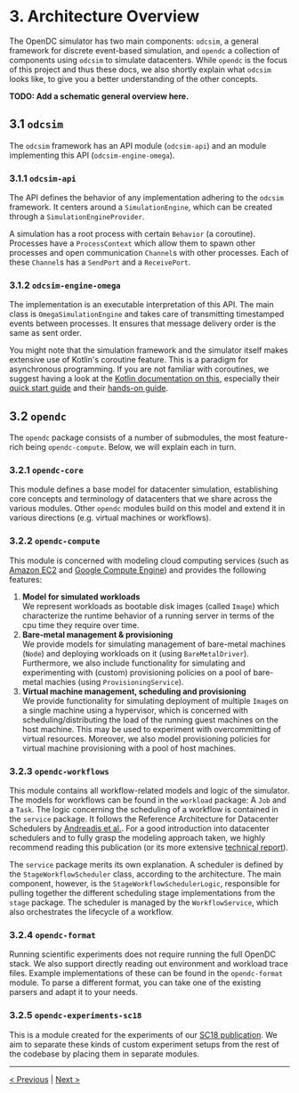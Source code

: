 # 3. Architecture Overview
The OpenDC simulator has two main components: `odcsim`, a general framework for discrete event-based simulation, and `opendc` a collection of components using `odcsim` to simulate datacenters. While `opendc` is the focus of this project and thus these docs, we also shortly explain what `odcsim` looks like, to give you a better understanding of the other concepts.

**TODO: Add a schematic general overview here.**

## 3.1 `odcsim`
The `odcsim` framework has an API module (`odcsim-api`) and an module implementing this API (`odcsim-engine-omega`). 

### 3.1.1 `odcsim-api`
The API defines the behavior of any implementation adhering to the `odcsim` framework. It centers around a `SimulationEngine`, which can be created through a `SimulationEngineProvider`.

A simulation has a root process with certain `Behavior` (a coroutine). Processes have a `ProcessContext` which allow them to spawn other processes and open communication `Channel`s with other processes. Each of these `Channel`s has a `SendPort` and a `ReceivePort`.

### 3.1.2 `odcsim-engine-omega`
The implementation is an executable interpretation of this API. The main class is `OmegaSimulationEngine` and takes care of transmitting timestamped events between processes. It ensures that message delivery order is the same as sent order. 

You might note that the simulation framework and the simulator itself makes extensive use of Kotlin's coroutine feature. This is a paradigm for asynchronous programming. If you are not familiar with coroutines, we suggest having a look at the [Kotlin documentation on this](https://kotlinlang.org/docs/reference/coroutines-overview.html), especially their [quick start guide](https://kotlinlang.org/docs/tutorials/coroutines/coroutines-basic-jvm.html) and their [hands-on guide](https://play.kotlinlang.org/hands-on/Introduction%20to%20Coroutines%20and%20Channels/01_Introduction).

## 3.2 `opendc`
The `opendc` package consists of a number of submodules, the most feature-rich being `opendc-compute`. Below, we will explain each in turn.

### 3.2.1 `opendc-core`
This module defines a base model for datacenter simulation, establishing core concepts and terminology of datacenters
that we share across the various modules. Other `opendc` modules build on this model and extend it in various directions (e.g. virtual machines or workflows).

### 3.2.2 `opendc-compute`
This module is concerned with modeling cloud computing services (such as [Amazon EC2](https://aws.amazon.com/ec2/) and [Google Compute Engine](https://cloud.google.com/compute)) and provides the following features:

1. **Model for simulated workloads**  
   We represent workloads as bootable disk images (called `Image`) which characterize the runtime behavior
   of a running server in terms of the cpu time they require over time.
2. **Bare-metal management & provisioning**  
   We provide models for simulating management of bare-metal machines (`Node`) and deploying workloads on it (using `BareMetalDriver`). 
   Furthermore, we also include functionality for simulating and experimenting with (custom) provisioning policies on a pool of bare-metal machies (using `ProvisioningService`).
3. **Virtual machine management, scheduling and provisioning**  
   We provide functionality for simulating deployment of multiple `Image`s on a single machine using a hypervisor, which
   is concerned with scheduling/distributing the load of the running guest machines on the host machine. This may be used to experiment with overcommitting of virtual resources.
   Moreover, we also model provisioning policies for virtual machine provisioning with a pool of host machines. 

### 3.2.3 `opendc-workflows`
This module contains all workflow-related models and logic of the simulator. The models for workflows can be found in the `workload` package: A `Job` and a `Task`. The logic concerning the scheduling of a workflow is contained in the `service` package. It follows the Reference Architecture for Datacenter Schedulers by [Andreadis et al.](https://dl.acm.org/doi/10.5555/3291656.3291706). For a good introduction into datacenter schedulers and to fully grasp the modeling approach taken, we highly recommend reading this publication (or its more extensive [technical report](https://arxiv.org/pdf/1808.04224.pdf)).

The `service` package merits its own explanation. A scheduler is defined by the `StageWorkflowScheduler` class, according to the architecture. The main component, however, is the `StageWorkflowSchedulerLogic`, responsible for pulling together the different scheduling stage implementations from the `stage` package. The scheduler is managed by the `WorkflowService`, which also orchestrates the lifecycle of a workflow.

### 3.2.4 `opendc-format`
Running scientific experiments does not require running the full OpenDC stack. We also support directly reading out environment and workload trace files. Example implementations of these can be found in the `opendc-format` module. To parse a different format, you can take one of the existing parsers and adapt it to your needs. 

### 3.2.5 `opendc-experiments-sc18`
This is a module created for the experiments of our [SC18 publication](https://dl.acm.org/doi/10.5555/3291656.3291706). We aim to separate these kinds of custom experiment setups from the rest of the codebase by placing them in separate modules.

---
[< Previous](setup.md) | [Next >](run.md)
